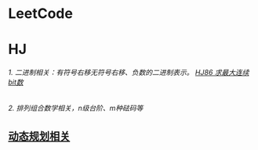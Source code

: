 # LeetCode

# HJ
###### 1. 二进制相关：有符号右移无符号右移、负数的二进制表示。 [HJ86 求最大连续bit数](https://www.nowcoder.com/practice/4b1658fd8ffb4217bc3b7e85a38cfaf2)
###### 2. 排列组合数学相关，n级台阶、m种砝码等

## [动态规划相关](https://github.com/proregress/LeetCode/tree/master/HJ85-最长回文子串)
